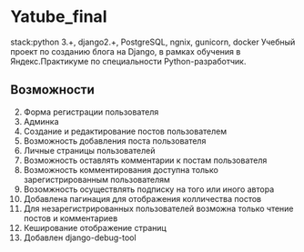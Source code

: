 # Yatube_final
stack:python 3.+, django2.+, PostgreSQL, ngnix, gunicorn, docker
Учебный проект по созданию блога на 
Django, в рамках обучения в Яндекс.Практикуме по специальности 
Python-разработчик.

## Возможности
2. Форма регистрации пользователя
3. Админка
3. Создание и редактирование постов пользователем
4. Возможность добавления поста пользователя
5. Личные страницы пользователей
6. Возможность оставлять комментарии к постам пользователя
7. Возможность комментирования доступна только зарегистрированным пользователям
8. Возомжность осуществлять подписку на того или иного автора
9. Добавлена пагинация для отображения колличества постов
10. Для незарегистрированных пользователей возможна только чтение постов и комментариев
11. Кеширование отображение страниц
12. Добавлен django-debug-tool
